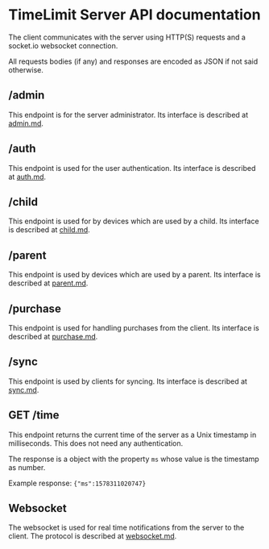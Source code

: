 # TimeLimit Server API documentation

The client communicates with the server using HTTP(S) requests
and a socket.io websocket connection.

All requests bodies (if any) and responses are encoded as JSON
if not said otherwise.

## /admin

This endpoint is for the server administrator.
Its interface is described at [admin.md](./admin.md).

## /auth

This endpoint is used for the user authentication.
Its interface is described at [auth.md](./auth.md).

## /child

This endpoint is used for by devices which are used by a child.
Its interface is described at [child.md](./child.md).

## /parent

This endpoint is used by devices which are used by a parent.
Its interface is described at [parent.md](./parent.md).

## /purchase

This endpoint is used for handling purchases from the client.
Its interface is described at [purchase.md](./purchase.md).

## /sync

This endpoint is used by clients for syncing.
Its interface is described at [sync.md](./sync.md).

## GET /time

This endpoint returns the current time of the server
as a Unix timestamp in milliseconds. This does not need
any authentication.

The response is a object with the property ``ms`` whose
value is the timestamp as number.

Example response: ``{"ms":1578311020747}``

## Websocket

The websocket is used for real time notifications from the server
to the client. The protocol is described at [websocket.md](./websocket.md).
